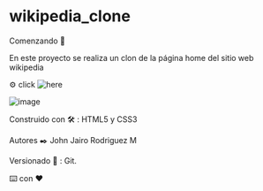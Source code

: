 # wikipedia_clone

Comenzando 🚀

En este proyecto se realiza un clon de la página home del sitio web wikipedia 

 ⚙️ click ![here](https://johnrodriguezm.github.io/wikipedia_clone/ ) 

![image](https://user-images.githubusercontent.com/87795271/130891469-35088b87-e95f-41b8-9b9d-4dc1da0b2111.png)


Construido con 🛠️  : HTML5  y CSS3

Autores ✒️ John Jairo Rodriguez M

Versionado 📌 : Git.

⌨️ con ❤️





